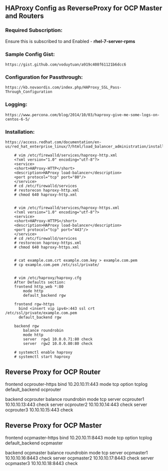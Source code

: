 ## HAProxy Config as ReverseProxy for OCP Master and Routers

### Required Subscription:
Ensure this is subscribed to and Enabled - **rhel-7-server-rpms**

### Sample Config Gist:
	https://gist.github.com/voduytuan/a919c408f61121b6dcc6

### Configuration for Passthrough:
	https://kb.novaordis.com/index.php/HAProxy_SSL_Pass-Through_Configuration

### Logging:
	https://www.percona.com/blog/2014/10/03/haproxy-give-me-some-logs-on-centos-6-5/

### Installation:
	https://access.redhat.com/documentation/en-us/red_hat_enterprise_linux/7/html/load_balancer_administration/install_haproxy_example1

```
	# vim /etc/firewalld/services/haproxy-http.xml
	<?xml version="1.0" encoding="utf-8"?>
	<service>
	<short>HAProxy-HTTP</short>
	<description>HAProxy load-balancer</description>
	<port protocol="tcp" port="80"/>
	</service>
	# cd /etc/firewalld/services
	# restorecon haproxy-http.xml
	# chmod 640 haproxy-http.xml


	# vim /etc/firewalld/services/haproxy-https.xml
	<?xml version="1.0" encoding="utf-8"?>
	<service>
	<short>HAProxy-HTTPS</short>
	<description>HAProxy load-balancer</description>
	<port protocol="tcp" port="443"/>
	</service>
	# cd /etc/firewalld/services
	# restorecon haproxy-https.xml
	# chmod 640 haproxy-https.xml


	# cat example.com.crt example.com.key > example.com.pem
	# cp example.com.pem /etc/ssl/private/


	# vim /etc/haproxy/haproxy.cfg
	After Defaults section:
	frontend http_web *:80
	    mode http
	    default_backend rgw

	frontend rgw­-https
	  bind <insert vip ipv4>:443 ssl crt /etc/ssl/private/example.com.pem
	  default_backend rgw

	backend rgw
	    balance roundrobin
	    mode http
	    server  rgw1 10.0.0.71:80 check
	    server  rgw2 10.0.0.80:80 check

	# systemctl enable haproxy
	# systemctl start haproxy

```
## Reverse Proxy for OCP Router
frontend ocprouter-https
  bind  10.20.10.11:443
  mode tcp
  option tcplog
  default_backend ocprouter

backend ocprouter
    balance roundrobin
    mode tcp
    server  ocprouter1 10.10.10.13:443 check
    server  ocprouter2 10.10.10.14:443 check
    server  ocprouter3 10.10.10.15:443 check

## Reverse Proxy for OCP Master
frontend ocpmaster-https
  bind  10.20.10.11:8443
  mode tcp
  option tcplog
  default_backend ocpmaster

backend ocpmaster
    balance roundrobin
    mode tcp
    server  ocpmaster1 10.10.10.16:8443 check
    server  ocpmaster2 10.10.10.17:8443 check
    server  ocpmaster3 10.10.10.18:8443 check
```

